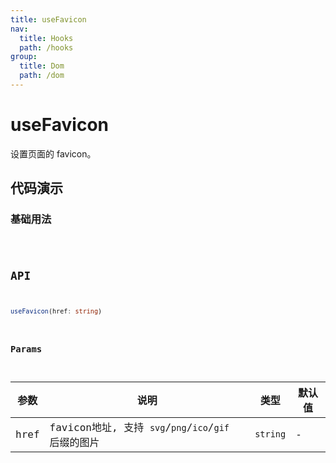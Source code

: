 ```yaml
---
title: useFavicon
nav:
  title: Hooks
  path: /hooks
group:
  title: Dom
  path: /dom
---
```


# useFavicon

设置页面的 favicon。

## 代码演示

### 基础用法

<code src="./demo/demo1.tsx" />

## API

```typescript
useFavicon(href: string)
```

### Params

| 参数 | 说明                                               | 类型     | 默认值 |
|------|----------------------------------------------------|----------|--------|
| href | favicon地址, 支持 `svg`/`png`/`ico`/`gif` 后缀的图片 | `string` | -      |
